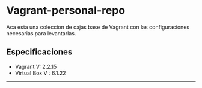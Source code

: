# Vagrant-personal-repo

Aca esta una coleccion de cajas base de Vagrant con las configuraciones necesarias para levantarlas.

## Especificaciones

- Vagrant V: 2.2.15
- Virtual Box V : 6.1.22

---
